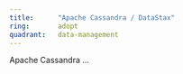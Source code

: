 ```yaml
---
title:      "Apache Cassandra / DataStax"
ring:       adopt
quadrant:   data-management
---
```


Apache Cassandra ...